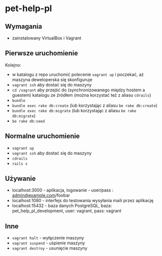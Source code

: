 # pet-help-pl

## Wymagania
* zainstalowany VirtualBox i Vagrant

## Pierwsze uruchomienie
Kolejno:
* w katalogu z repo uruchomić polecenie `vagrant up` i poczekać, aż maszyna deweloperska się skonfiguruje
* `vagrant ssh` aby dostać się do maszyny
* `cd /vagrant` aby przejść do (synchronizowanego między hostem a guestem) katalogu ze źródłem (można korzystać też z aliasu `cdrails`)
* `bundle `
* `bundle exec rake db:create` (lub korzystając z aliasu `be rake db:create`)
* `bundle exec rake db:migrate` (lub korzystając z aliasu `be rake db:migrate`)
* `be rake db:seed`


## Normalne uruchomienie
* `vagrant up`
* `vagrant ssh` aby dostać się do maszyny
* `cdrails`
* `rails s`

## Używanie
* localhost:3000 - aplikacja, logowanie - user/pass : admin@example.com/foobar
* localhost:1080 - interfejs do testowania wysyłania maili przez aplikację
* localhost:15432 - baza danych PostgreSQL, baza: pet_help_pl_development, user: vagrant, pass: vagrant

## Inne
* `vagrant halt` - wyłączenie maszyny
* `vagrant suspend` - uśpienie maszyny
* `vagrant destroy` - usunięcie maszyny